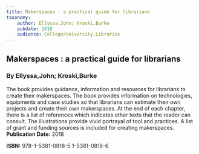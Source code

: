 ```yaml
---
title: Makerspaces : a practical guide for librarians
taxonomy:
	author: Ellyssa,John; Kroski,Burke
	pubdate: 2018
	audience: College/University,Libraries
---
```

## Makerspaces : a practical guide for librarians
### By Ellyssa,John; Kroski,Burke

The book provides guidance, information and resources for librarians to create their makerspaces. The book provides information on technologies, equipments and case studies so that librarians can estimate their own projects and create their own makerspaces. At the end of each chapter, there is a list of references which indicates other texts that the reader can consult. The illustrations provide vivid portrayal of tool and practices. A list of grant and funding sources is included for creating makerspaces.  
**Publication Date:** 2018

**ISBN:** 978-1-5381-0818-5 1-5381-0818-6
